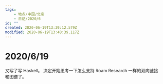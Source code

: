 ```yaml
---
tags:
    - 地点/中国/北京
    - 日记/2020/6
id: ""
created: 2020-06-19T13:39:12.579Z
modified: 2020-06-19T13:40:39.117Z
---
```

# 2020/6/19

又写了写 Haskell。
决定开始思考一下怎么支持 Roam Research 一样的双向链接和图谱了。  